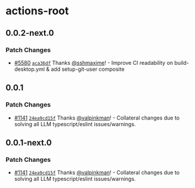 # actions-root

## 0.0.2-next.0

### Patch Changes

- [#5580](https://github.com/LedgerHQ/ledger-live/pull/5580) [`aca36df`](https://github.com/LedgerHQ/ledger-live/commit/aca36dfb2ca2baf028bd3454b45af2808b94ed9d) Thanks [@sshmaxime](https://github.com/sshmaxime)! - Improve CI readability on build-desktop.yml & add setup-git-user composite

## 0.0.1

### Patch Changes

- [#1141](https://github.com/LedgerHQ/ledger-live/pull/1141) [`24ea9cd15f`](https://github.com/LedgerHQ/ledger-live/commit/24ea9cd15f92d5a2c74c4b936bacb89d5d4d36fd) Thanks [@valpinkman](https://github.com/valpinkman)! - Collateral changes due to solving all LLM typescript/eslint issues/warnings.

## 0.0.1-next.0

### Patch Changes

- [#1141](https://github.com/LedgerHQ/ledger-live/pull/1141) [`24ea9cd15f`](https://github.com/LedgerHQ/ledger-live/commit/24ea9cd15f92d5a2c74c4b936bacb89d5d4d36fd) Thanks [@valpinkman](https://github.com/valpinkman)! - Collateral changes due to solving all LLM typescript/eslint issues/warnings.
